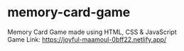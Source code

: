 # memory-card-game
Memory Card Game made using HTML, CSS &amp; JavaScript <br/>
Game Link: https://joyful-maamoul-0bff22.netlify.app/

